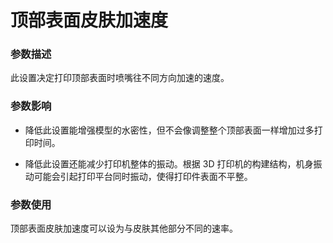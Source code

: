 顶部表面皮肤加速度
====
### **参数描述**
此设置决定打印顶部表面时喷嘴往不同方向加速的速度。 

### **参数影响**
* 降低此设置能增强模型的水密性，但不会像调整整个顶部表面一样增加过多打印时间。

* 降低此设置还能减少打印机整体的振动。根据 3D 打印机的构建结构，机身振动可能会引起打印平台同时振动，使得打印件表面不平整。 

### **参数使用**
顶部表面皮肤加速度可以设为与皮肤其他部分不同的速率。
